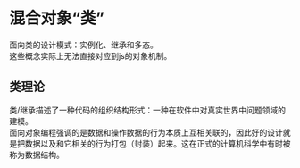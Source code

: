 # 混合对象“类”
面向类的设计模式：实例化、继承和多态。  
这些概念实际上无法直接对应到js的对象机制。

## 类理论
类/继承描述了一种代码的组织结构形式：一种在软件中对真实世界中问题领域的建模。  
面向对象编程强调的是数据和操作数据的行为本质上互相关联的，因此好的设计就是把数据以及和它相关的行为打包（封装）起来。这在正式的计算机科学中有时被称为数据结构。  


